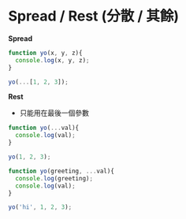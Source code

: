 # Spread / Rest (分散 / 其餘)

**Spread**

```js
function yo(x, y, z){
  console.log(x, y, z);
}

yo(...[1, 2, 3]);
```

**Rest**

* 只能用在最後一個參數

```js
function yo(...val){
  console.log(val);
}

yo(1, 2, 3);
```

```js
function yo(greeting, ...val){
  console.log(greeting);
  console.log(val);
}

yo('hi', 1, 2, 3);
```